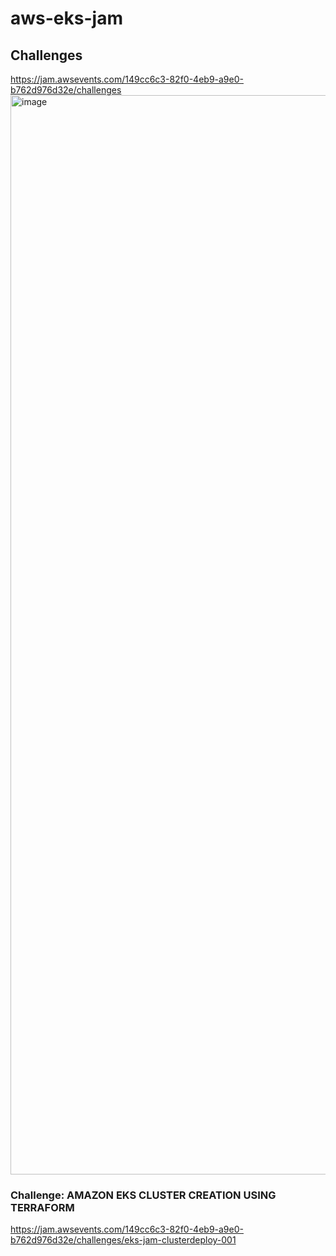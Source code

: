 # aws-eks-jam

## Challenges
https://jam.awsevents.com/149cc6c3-82f0-4eb9-a9e0-b762d976d32e/challenges 
<img width="1727" alt="image" src="https://github.com/raphaelkw/aws-eks-jam/assets/47944476/26bedcd4-71e9-4a76-add5-61e833a5414a">
### Challenge: AMAZON EKS CLUSTER CREATION USING TERRAFORM
https://jam.awsevents.com/149cc6c3-82f0-4eb9-a9e0-b762d976d32e/challenges/eks-jam-clusterdeploy-001 

